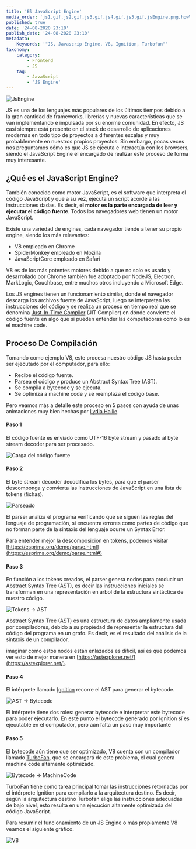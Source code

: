 ```yaml
---
title: 'El JavaScript Engine'
media_order: 'js1.gif,js2.gif,js3.gif,js4.gif,js5.gif,jsEngine.png,howV8Works.png'
published: true
date: '24-08-2020 23:10'
publish_date: '24-08-2020 23:10'
metadata:
    Keywords: '"JS, Javascrip Engine, V8, Ignition, Turbofun"'
taxonomy:
    category:
        - Frontend
        - JS
    tag:
        - JavaScript
        - 'JS Engine'
---
```


![JsEngine](jsEngine.png?classes=center-block)

JS es una de los lenguajes más populares de los últimos tiempos debido a la gran cantidad de frameworks, librerías y nuevas características que se van implementando e impulsada por su enorme comunidad. En efecto, JS casi siempre está presente en el stack de desarrollo de aplicaciones modernas en todo tipo de proyectos a diferentes escalas y muy probablemente en nuestros propios proyectos. Sin embargo, pocas veces nos preguntamos cómo es que JS se ejecuta e interactúa con los browsers, siendo el JavaScript Engine el encargado de realizar este proceso de forma muy interesante. 

## ¿Qué es el JavaScript Engine?  

También conocido como motor JavaScript, es el software que interpreta el código JavaScript y que a su vez, ejecuta un script acorde a las instrucciones dadas. Es decir, **el motor es la parte encargada de leer y ejecutar el código fuente**. Todos los navegadores web tienen un motor JavaScript.

Existe una variedad de engines, cada navegador tiende a tener su propio engine, siendo los más relevantes: 
* V8 empleado en Chrome
* SpiderMonkey empleado en Mozilla 
* JavaScriptCore empleado en Safari

V8 es de los más potentes motores debido a que no solo es usado y desarrollado por Chrome también fue adoptado por NodeJS, Electron, MarkLogic, Couchbase, entre muchos otros incluyendo a Microsoft Edge.

Los JS engines tienen un funcionamiento similar, donde el navegador descarga los archivos fuente de JavaScript, luego se interpretan las instrucciones del código y se realiza un proceso en tiempo real que se denomina [Just-In-Time Compiler](https://www.freecodecamp.org/news/just-in-time-compilation-explained/) (JIT Compiler) en dónde convierte el código fuente en algo que sí pueden entender las computadoras como lo es el machine code.

## Proceso De Compilación
Tomando como ejemplo V8,  este procesa nuestro código JS hasta poder ser ejecutado por el computador, para ello:
* Recibe el código fuente.
* Parsea el código y produce un Abstract Syntax Tree (AST).
* Se compila a bytecode y se ejecuta.
* Se optimiza a machine code y se reemplaza el código base.

Pero veamos más a detalle este proceso en 5 pasos con ayuda de unas animaciones muy bien hechas por [Lydia Hallie](https://twitter.com/lydiahallie).

#### Paso 1
El código fuente es enviado como UTF-16 byte stream y pasado al byte stream decoder para ser procesado.

![Carga del código fuente](js1.gif?classes=center-block)

#### Paso 2
El byte stream decoder decodifica los bytes, para que el parser descomponga y convierta las instrucciones de JavaScript en una lista de tokens (fichas).

![Parseado](js2.gif?classes=center-block)

El parser analiza el programa verificando que se siguen las reglas del lenguaje de programación, si encuentra errores como partes de código que no forman parte de la sintaxis del lenguaje ocurre un Syntax Error.

Para entender mejor la descomposicion en tokens, podemos visitar [https://esprima.org/demo/parse.html](https://esprima.org/demo/parse.html#)

#### Paso 3
En función a los tokens creados, el parser genera nodos para producir un Abstract Syntax Tree (AST), es decir las instrucciones iniciales se transforman en una representación en árbol de la estructura sintáctica de nuestro código.

![Tokens -> AST](js3.gif?classes=center-block)

Abstract Syntax Tree (AST) es una estructura de datos ampliamente usada por compiladores, debido a su propiedad de representar la estructura del código del programa en un grafo. Es decir, es el resultado del análisis de la sintaxis de un compilador.

imaginar como estos nodos están enlazados es difícil, así es que podemos ver esto de mejor manera en [https://astexplorer.net/](https://astexplorer.net/).

#### Paso 4
El intérprete llamado [Ignition](https://v8.dev/docs/ignition) recorre el AST para generar el bytecode. 

![AST -> Bytecode](js4.gif?classes=center-block)

El intérprete tiene dos roles: generar bytecode e interpretar este bytecode para poder ejecutarlo. En este punto el bytecode generado por Ignition sí es ejecutable en el computador, pero aún falta un paso muy importante

#### Paso 5
El bytecode aún tiene que ser optimizado, V8 cuenta con un compilador llamado [TurboFan](https://v8.dev/docs/turbofan), que se encargará de este problema, el cual genera machine code altamente optimizado. 

![Bytecode -> MachineCode](js4.gif?classes=center-block)

TurboFan tiene como tarea principal tomar las instrucciones retornadas por el intérprete Ignition para compilarlo a la arquitectura destino. Es decir, según la arquitectura destino Turbofan elige las instrucciones adecuadas de bajo nivel, esto  resulta en una ejecución altamente optimizada del código JavaScript.

Para resumir el funcionamiento de un JS Engine o más propiamente V8 veamos el siguiente gráfico.

![V8](howV8Works.png?classes=center-block)

